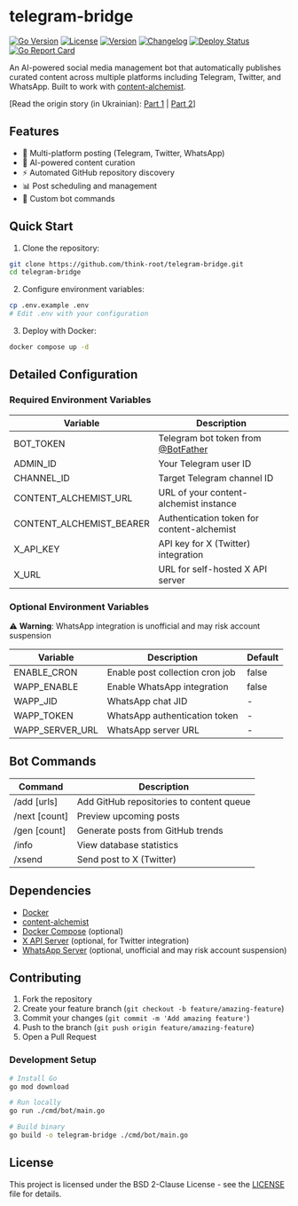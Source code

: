 # telegram-bridge

[![Go Version](https://img.shields.io/github/go-mod/go-version/think-root/telegram-bridge)](https://github.com/think-root/telegram-bridge)
[![License](https://img.shields.io/github/license/think-root/telegram-bridge)](LICENSE)
[![Version](https://img.shields.io/github/v/release/think-root/telegram-bridge)](https://github.com/think-root/telegram-bridge/releases)
[![Changelog](https://img.shields.io/badge/changelog-view-blue)](CHANGELOG.md)
[![Deploy Status](https://github.com/think-root/telegram-bridge/workflows/Deploy%20telegram-bridge/badge.svg)](https://github.com/think-root/telegram-bridge/actions/workflows/deploy.yml)
[![Go Report Card](https://goreportcard.com/badge/github.com/think-root/telegram-bridge)](https://goreportcard.com/report/github.com/think-root/telegram-bridge)

An AI-powered social media management bot that automatically publishes curated content across multiple platforms including Telegram, Twitter, and WhatsApp. Built to work with [content-alchemist](https://github.com/think-root/content-alchemist).

[Read the origin story (in Ukrainian): [Part 1](https://drukarnia.com.ua/articles/yak-chatgpt-vede-za-mene-kanal-v-telegram-i-u-nogo-ce-maizhe-vikhodit-chastina-1-VywRW) | [Part 2](https://drukarnia.com.ua/articles/yak-chatgpt-vede-za-mene-kanal-v-telegram-i-u-nogo-ce-maizhe-vikhodit-chastina-2-X9Yjz)]

## Features

- 🔄 Multi-platform posting (Telegram, Twitter, WhatsApp)
- 🤖 AI-powered content curation
- ⚡ Automated GitHub repository discovery
- 📊 Post scheduling and management
- 🎯 Custom bot commands

## Quick Start

1. Clone the repository:
```bash
git clone https://github.com/think-root/telegram-bridge.git
cd telegram-bridge
```

2. Configure environment variables:
```bash
cp .env.example .env
# Edit .env with your configuration
```

3. Deploy with Docker:
```bash
docker compose up -d
```

## Detailed Configuration

### Required Environment Variables

| Variable | Description |
|----------|-------------|
| BOT_TOKEN | Telegram bot token from [@BotFather](https://core.telegram.org/bots) |
| ADMIN_ID | Your Telegram user ID |
| CHANNEL_ID | Target Telegram channel ID |
| CONTENT_ALCHEMIST_URL | URL of your content-alchemist instance |
| CONTENT_ALCHEMIST_BEARER | Authentication token for content-alchemist |
| X_API_KEY | API key for X (Twitter) integration |
| X_URL | URL for self-hosted X API server |

### Optional Environment Variables

⚠️ **Warning**: WhatsApp integration is unofficial and may risk account suspension

| Variable | Description | Default |
|----------|-------------|---------|
| ENABLE_CRON | Enable post collection cron job | false |
| WAPP_ENABLE | Enable WhatsApp integration | false |
| WAPP_JID | WhatsApp chat JID | - |
| WAPP_TOKEN | WhatsApp authentication token | - |
| WAPP_SERVER_URL | WhatsApp server URL | - |

## Bot Commands

| Command | Description |
|---------|-------------|
| /add [urls] | Add GitHub repositories to content queue |
| /next [count] | Preview upcoming posts |
| /gen [count] | Generate posts from GitHub trends |
| /info | View database statistics |
| /xsend | Send post to X (Twitter) |

## Dependencies

- [Docker](https://docs.docker.com/engine/install/)
- [content-alchemist](https://github.com/think-root/content-alchemist)
- [Docker Compose](https://docs.docker.com/compose/install/) (optional)
- [X API Server](https://github.com/think-root/x) (optional, for Twitter integration)
- [WhatsApp Server](https://github.com/think-root/wapp) (optional, unofficial and may risk account suspension)

## Contributing

1. Fork the repository
2. Create your feature branch (`git checkout -b feature/amazing-feature`)
3. Commit your changes (`git commit -m 'Add amazing feature'`)
4. Push to the branch (`git push origin feature/amazing-feature`)
5. Open a Pull Request

### Development Setup

```bash
# Install Go
go mod download

# Run locally
go run ./cmd/bot/main.go

# Build binary
go build -o telegram-bridge ./cmd/bot/main.go
```

## License

This project is licensed under the BSD 2-Clause License - see the [LICENSE](LICENSE) file for details.